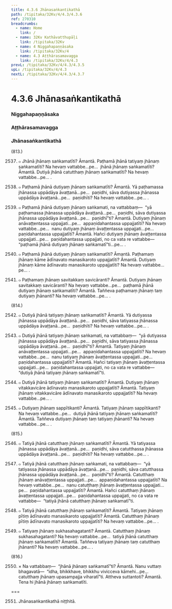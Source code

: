 ```yaml
---
title: 4.3.6 Jhānasaṅkantikathā
path: /tipitaka/32Kv/4/4.3/4.3.6
ref: 270310
breadcrumbs:
  - name: Home
    link: /
  - name: 32Kv Kathāvatthupāḷi
    link: /tipitaka/32Kv
  - name: 4 Niggahapaṇṇāsaka
    link: /tipitaka/32Kv/4
  - name: 4.3 Aṭṭhārasamavagga
    link: /tipitaka/32Kv/4/4.3
prevL: /tipitaka/32Kv/4/4.3/4.3.5
upL: /tipitaka/32Kv/4/4.3
nextL: /tipitaka/32Kv/4/4.3/4.3.7
---
```


# 4.3.6 Jhānasaṅkantikathā

### Niggahapaṇṇāsaka

### Aṭṭhārasamavagga

### Jhānasaṅkantikathā

(813.)

2537. ๐ Jhānā jhānaṃ saṅkamatīti? Āmantā. Paṭhamā jhānā tatiyaṃ jhānaṃ saṅkamatīti? Na hevaṃ vattabbe…pe…  jhānā jhānaṃ saṅkamatīti? Āmantā. Dutiyā jhānā catutthaṃ jhānaṃ saṅkamatīti? Na hevaṃ vattabbe…pe… .

2538. ๐ Paṭhamā jhānā dutiyaṃ jhānaṃ saṅkamatīti? Āmantā. Yā paṭhamassa jhānassa uppādāya āvaṭṭanā…pe…  paṇidhi, sāva dutiyassa jhānassa uppādāya āvaṭṭanā…pe…  paṇidhīti? Na hevaṃ vattabbe…pe… .

2539. ๐ Paṭhamā jhānā dutiyaṃ jhānaṃ saṅkamati, na vattabbaṃ—  “yā paṭhamassa jhānassa uppādāya āvaṭṭanā…pe…  paṇidhi, sāva dutiyassa jhānassa uppādāya āvaṭṭanā…pe…  paṇidhī”ti? Āmantā. Dutiyaṃ jhānaṃ anāvaṭṭentassa uppajjati…pe…  appaṇidahantassa uppajjatīti? Na hevaṃ vattabbe…pe…  nanu dutiyaṃ jhānaṃ āvaṭṭentassa uppajjati…pe…  paṇidahantassa uppajjatīti? Āmantā. Hañci dutiyaṃ jhānaṃ āvaṭṭentassa uppajjati…pe…  paṇidahantassa uppajjati, no ca vata re vattabbe—  “paṭhamā jhānā dutiyaṃ jhānaṃ saṅkamatī”ti…pe… .

2540. ๐ Paṭhamā jhānā dutiyaṃ jhānaṃ saṅkamatīti? Āmantā. Paṭhamaṃ jhānaṃ kāme ādīnavato manasikaroto uppajjatīti? Āmantā. Dutiyaṃ jhānaṃ kāme ādīnavato manasikaroto uppajjatīti? Na hevaṃ vattabbe…pe… .

2541. ๐ Paṭhamaṃ jhānaṃ savitakkaṃ savicāranti? Āmantā. Dutiyaṃ jhānaṃ savitakkaṃ savicāranti? Na hevaṃ vattabbe…pe…  paṭhamā jhānā dutiyaṃ jhānaṃ saṅkamatīti? Āmantā. Taññeva paṭhamaṃ jhānaṃ taṃ dutiyaṃ jhānanti? Na hevaṃ vattabbe…pe… .

(814.)

2542. ๐ Dutiyā jhānā tatiyaṃ jhānaṃ saṅkamatīti? Āmantā. Yā dutiyassa jhānassa uppādāya āvaṭṭanā…pe…  paṇidhi, sāva tatiyassa jhānassa uppādāya āvaṭṭanā…pe…  paṇidhīti? Na hevaṃ vattabbe…pe… .

2543. ๐ Dutiyā jhānā tatiyaṃ jhānaṃ saṅkamati, na vattabbaṃ—  “yā dutiyassa jhānassa uppādāya āvaṭṭanā…pe…  paṇidhi, sāva tatiyassa jhānassa uppādāya āvaṭṭanā…pe…  paṇidhī”ti? Āmantā. Tatiyaṃ jhānaṃ anāvaṭṭentassa uppajjati…pe…  appaṇidahantassa uppajjatīti? Na hevaṃ vattabbe…pe…  nanu tatiyaṃ jhānaṃ āvaṭṭentassa uppajjati…pe…  paṇidahantassa uppajjatīti? Āmantā. Hañci tatiyaṃ jhānaṃ āvaṭṭentassa uppajjati…pe…  paṇidahantassa uppajjati, no ca vata re vattabbe—  “dutiyā jhānā tatiyaṃ jhānaṃ saṅkamatī”ti.

2544. ๐ Dutiyā jhānā tatiyaṃ jhānaṃ saṅkamatīti? Āmantā. Dutiyaṃ jhānaṃ vitakkavicāre ādīnavato manasikaroto uppajjatīti? Āmantā. Tatiyaṃ jhānaṃ vitakkavicāre ādīnavato manasikaroto uppajjatīti? Na hevaṃ vattabbe…pe… .

2545. ๐ Dutiyaṃ jhānaṃ sappītikanti? Āmantā. Tatiyaṃ jhānaṃ sappītikanti? Na hevaṃ vattabbe…pe…  dutiyā jhānā tatiyaṃ jhānaṃ saṅkamatīti? Āmantā. Taññeva dutiyaṃ jhānaṃ taṃ tatiyaṃ jhānanti? Na hevaṃ vattabbe…pe… .

(815.)

2546. ๐ Tatiyā jhānā catutthaṃ jhānaṃ saṅkamatīti? Āmantā. Yā tatiyassa jhānassa uppādāya āvaṭṭanā…pe…  paṇidhi, sāva catutthassa jhānassa uppādāya āvaṭṭanā…pe…  paṇidhīti? Na hevaṃ vattabbe…pe… .

2547. ๐ Tatiyā jhānā catutthaṃ jhānaṃ saṅkamati, na vattabbaṃ—  “yā tatiyassa jhānassa uppādāya āvaṭṭanā…pe…  paṇidhi, sāva catutthassa jhānassa uppādāya āvaṭṭanā…pe…  paṇidhī”ti? Āmantā. Catutthaṃ jhānaṃ anāvaṭṭentassa uppajjati…pe…  appaṇidahantassa uppajjatīti? Na hevaṃ vattabbe…pe…  nanu catutthaṃ jhānaṃ āvaṭṭentassa uppajjati…pe…  paṇidahantassa uppajjatīti? Āmantā. Hañci catutthaṃ jhānaṃ āvaṭṭentassa uppajjati…pe…  paṇidahantassa uppajjati, no ca vata re vattabbe—  “tatiyā jhānā catutthaṃ jhānaṃ saṅkamatī”ti.

2548. ๐ Tatiyā jhānā catutthaṃ jhānaṃ saṅkamatīti? Āmantā. Tatiyaṃ jhānaṃ pītiṃ ādīnavato manasikaroto uppajjatīti? Āmantā. Catutthaṃ jhānaṃ pītiṃ ādīnavato manasikaroto uppajjatīti? Na hevaṃ vattabbe…pe… .

2549. ๐ Tatiyaṃ jhānaṃ sukhasahagatanti? Āmantā. Catutthaṃ jhānaṃ sukhasahagatanti? Na hevaṃ vattabbe…pe…  tatiyā jhānā catutthaṃ jhānaṃ saṅkamatīti? Āmantā. Taññeva tatiyaṃ jhānaṃ taṃ catutthaṃ jhānanti? Na hevaṃ vattabbe…pe… .

(816.)

2550. × Na vattabbaṃ—  “jhānā jhānaṃ saṅkamatī”ti? Āmantā. Nanu vuttaṃ bhagavatā—  “idha, bhikkhave, bhikkhu vivicceva kāmehi…pe…  catutthaṃ jhānaṃ upasampajja viharatī”ti. Attheva suttantoti? Āmantā. Tena hi jhānā jhānaṃ saṅkamatīti.

===

2551. Jhānasaṅkantikathā niṭṭhitā.




